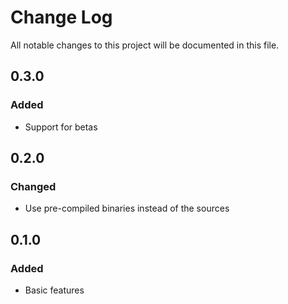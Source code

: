 # Change Log
All notable changes to this project will be documented in this file.

## 0.3.0
### Added
- Support for betas

## 0.2.0
### Changed
- Use pre-compiled binaries instead of the sources

## 0.1.0
### Added
- Basic features
